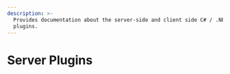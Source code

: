 ```yaml
---
description: >-
  Provides documentation about the server-side and client side C# / .NET based
  plugins.
---
```


# Server Plugins


